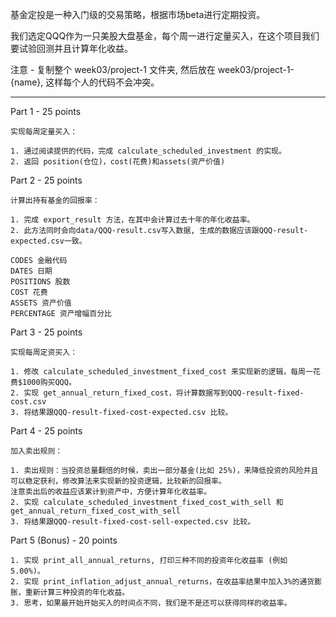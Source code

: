 基金定投是一种入门级的交易策略，根据市场beta进行定期投资。

我们选定QQQ作为一只美股大盘基金，每个周一进行定量买入，在这个项目我们要试验回测并且计算年化收益。

注意 - 复制整个 week03/project-1 文件夹, 然后放在 week03/project-1-{name}, 这样每个人的代码不会冲突。

-------
Part 1 - 25 points

```
实现每周定量买入：

1. 通过阅读提供的代码，完成 calculate_scheduled_investment 的实现。
2. 返回 position(仓位)，cost(花费)和assets(资产价值)

```

Part 2 - 25 points

```
计算出持有基金的回报率：

1. 完成 export_result 方法，在其中会计算过去十年的年化收益率。
2. 此方法同时会向data/QQQ-result.csv写入数据, 生成的数据应该跟QQQ-result-expected.csv一致。

CODES 金融代码
DATES 日期
POSITIONS 股数
COST 花费
ASSETS 资产价值
PERCENTAGE 资产增幅百分比
```

Part 3 - 25 points

```
实现每周定资买入：

1. 修改 calculate_scheduled_investment_fixed_cost 来实现新的逻辑，每周一花费$1000购买QQQ。
2. 实现 get_annual_return_fixed_cost，将计算数据写到QQQ-result-fixed-cost.csv
3. 将结果跟QQQ-result-fixed-cost-expected.csv 比较。

```

Part 4 - 25 points
```
加入卖出规则：

1. 卖出规则：当投资总量翻倍的时候，卖出一部分基金(比如 25%)，来降低投资的风险并且可以稳定获利，修改算法来实现新的投资逻辑，比较新的回报率。
注意卖出后的收益应该累计到资产中，方便计算年化收益率。
2. 实现 calculate_scheduled_investment_fixed_cost_with_sell 和 get_annual_return_fixed_cost_with_sell
3. 将结果跟QQQ-result-fixed-cost-sell-expected.csv 比较。

```



Part 5 (Bonus) - 20 points

```
1. 实现 print_all_annual_returns, 打印三种不同的投资年化收益率 (例如 5.00%)。
2. 实现 print_inflation_adjust_annual_returns，在收益率结果中加入3%的通货膨胀，重新计算三种投资的年化收益。
3. 思考，如果最开始开始买入的时间点不同，我们是不是还可以获得同样的收益率。

```